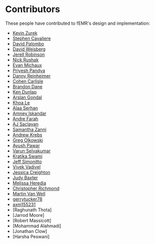 # Contributors

These people have contributed to fEMR's design and implementation:

* [Kevin Zurek](https://github.com/kevinzurek)
* [Stephen Cavaliere](https://github.com/delasteve)
* [David Palombo](https://github.com/DPalombo)
* [David Weisberg](https://github.com/DavidWeisberg)
* [Jerell Robinson](https://github.com/JerellDR)
* [Nick Rushak](https://github.com/njr44)
* [Evan Michaux](https://github.com/emichaux)
* [Priyesh Pandya](https://github.com/priyeshp)
* [Danny Reinheimer](https://github.com/codeitandloadit)
* [Cohen Carlisle](https://github.com/Cohen-Carlisle)
* [Brandon Dane](https://github.com/b6025)
* [Ken Dunlap](https://github.com/kdunlap)
* [Arslan Gondal](https://github.com/unfixed)
* [Khoa Le](https://github.com/khoal)
* [Alaa Serhan](https://github.com/aserhan)
* [Amney Iskandar](https://github.com/amney14)
* [Andre Farah](https://github.com/AndreFarah)
* [AJ Saclayan](https://github.com/ajsclyn)
* [Samantha Zanni](https://github.com/zanni022)
* [Andrew Krebs](https://github.com/akrebs1202)
* [Greg Olkowski](https://github.com/cd2499)
* [Ayush Pawar](https://github.com/Ayush666)
* [Varun Selvakumar](https://github.com/btrvarun)
* [Kratika Swami](https://github.com/kratikaswami)
* [Jeff Simonitto](https://github.com/ec0629)
* [Vivek Vadivel](https://github.com/ao3742)
* [Jessica Creighton](https://github.com/jcreigh)
* [Judy Baxter](https://github.com/judyvbaxter)
* [Melissa Heredia](https://github.com/mtwins)
* [Christopher Richmond](https://github.com/C-RICHMOND)
* [Martin Van Well](https://github.com/thraxus)
* [gerrytucker78](https://github.com/gerrytucker78)
* [axm155231](https://github.com/axm155231)
* [Raghunath Thota]
* [Jarrod Moore]
* [Robert Massicott]
* [Mohammad Alahmadi]
* [Jonathan Clow]
* [Harsha Peswani]